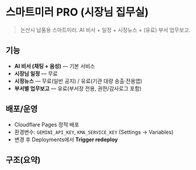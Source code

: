 # 스마트미러 PRO (시장님 집무실)

> 논산시 납품용 스마트미러. AI 비서 + 일정 + 시정뉴스 + (유료) 부서 업무보고.

## 기능
- **AI 비서 (채팅 + 음성)** — 기본 서비스
- **시장님 일정** — 무료
- **시정뉴스** — 무료(일반 공지) / 유료(기관 대량 송출·전용앱)
- **부서별 업무보고** — 유료(부서장 전용, 권한/감사로그 포함)

## 배포/운영
- Cloudflare Pages 정적 배포
- 환경변수: `GEMINI_API_KEY`, `KMA_SERVICE_KEY` (Settings → Variables)
- 변경 후 Deployments에서 **Trigger redeploy**

## 구조(요약)
